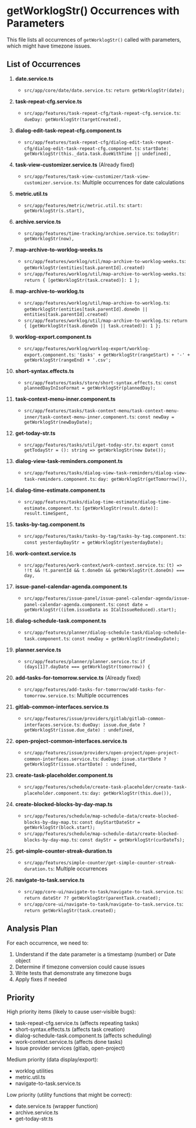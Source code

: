 # getWorklogStr() Occurrences with Parameters

This file lists all occurrences of `getWorklogStr()` called with parameters, which might have timezone issues.

## List of Occurrences

1. **date.service.ts**

   - `src/app/core/date/date.service.ts`: `return getWorklogStr(date);`

2. **task-repeat-cfg.service.ts**

   - `src/app/features/task-repeat-cfg/task-repeat-cfg.service.ts`: `dueDay: getWorklogStr(targetCreated),`

3. **dialog-edit-task-repeat-cfg.component.ts**

   - `src/app/features/task-repeat-cfg/dialog-edit-task-repeat-cfg/dialog-edit-task-repeat-cfg.component.ts`: `startDate: getWorklogStr(this._data.task.dueWithTime || undefined),`

4. **task-view-customizer.service.ts** (Already fixed)

   - `src/app/features/task-view-customizer/task-view-customizer.service.ts`: Multiple occurrences for date calculations

5. **metric.util.ts**

   - `src/app/features/metric/metric.util.ts`: `start: getWorklogStr(s.start),`

6. **archive.service.ts**

   - `src/app/features/time-tracking/archive.service.ts`: `todayStr: getWorklogStr(now),`

7. **map-archive-to-worklog-weeks.ts**

   - `src/app/features/worklog/util/map-archive-to-worklog-weeks.ts`: `getWorklogStr(entities[task.parentId].created)`
   - `src/app/features/worklog/util/map-archive-to-worklog-weeks.ts`: `return { [getWorklogStr(task.created)]: 1 };`

8. **map-archive-to-worklog.ts**

   - `src/app/features/worklog/util/map-archive-to-worklog.ts`: `getWorklogStr(entities[task.parentId].doneOn || entities[task.parentId].created)`
   - `src/app/features/worklog/util/map-archive-to-worklog.ts`: `return { [getWorklogStr(task.doneOn || task.created)]: 1 };`

9. **worklog-export.component.ts**

   - `src/app/features/worklog/worklog-export/worklog-export.component.ts`: `'tasks' + getWorklogStr(rangeStart) + '-' + getWorklogStr(rangeEnd) + '.csv';`

10. **short-syntax.effects.ts**

    - `src/app/features/tasks/store/short-syntax.effects.ts`: `const plannedDayInIsoFormat = getWorklogStr(plannedDay);`

11. **task-context-menu-inner.component.ts**

    - `src/app/features/tasks/task-context-menu/task-context-menu-inner/task-context-menu-inner.component.ts`: `const newDay = getWorklogStr(newDayDate);`

12. **get-today-str.ts**

    - `src/app/features/tasks/util/get-today-str.ts`: `export const getTodayStr = (): string => getWorklogStr(new Date());`

13. **dialog-view-task-reminders.component.ts**

    - `src/app/features/tasks/dialog-view-task-reminders/dialog-view-task-reminders.component.ts`: `day: getWorklogStr(getTomorrow()),`

14. **dialog-time-estimate.component.ts**

    - `src/app/features/tasks/dialog-time-estimate/dialog-time-estimate.component.ts`: `[getWorklogStr(result.date)]: result.timeSpent,`

15. **tasks-by-tag.component.ts**

    - `src/app/features/tasks/tasks-by-tag/tasks-by-tag.component.ts`: `const yesterdayDayStr = getWorklogStr(yesterdayDate);`

16. **work-context.service.ts**

    - `src/app/features/work-context/work-context.service.ts`: `(t) => !!t && !t.parentId && t.doneOn && getWorklogStr(t.doneOn) === day,`

17. **issue-panel-calendar-agenda.component.ts**

    - `src/app/features/issue-panel/issue-panel-calendar-agenda/issue-panel-calendar-agenda.component.ts`: `const date = getWorklogStr((item.issueData as ICalIssueReduced).start);`

18. **dialog-schedule-task.component.ts**

    - `src/app/features/planner/dialog-schedule-task/dialog-schedule-task.component.ts`: `const newDay = getWorklogStr(newDayDate);`

19. **planner.service.ts**

    - `src/app/features/planner/planner.service.ts`: `if (days[1]?.dayDate === getWorklogStr(tomorrow)) {`

20. **add-tasks-for-tomorrow.service.ts** (Already fixed)

    - `src/app/features/add-tasks-for-tomorrow/add-tasks-for-tomorrow.service.ts`: Multiple occurrences

21. **gitlab-common-interfaces.service.ts**

    - `src/app/features/issue/providers/gitlab/gitlab-common-interfaces.service.ts`: `dueDay: issue.due_date ? getWorklogStr(issue.due_date) : undefined,`

22. **open-project-common-interfaces.service.ts**

    - `src/app/features/issue/providers/open-project/open-project-common-interfaces.service.ts`: `dueDay: issue.startDate ? getWorklogStr(issue.startDate) : undefined,`

23. **create-task-placeholder.component.ts**

    - `src/app/features/schedule/create-task-placeholder/create-task-placeholder.component.ts`: `day: getWorklogStr(this.due()),`

24. **create-blocked-blocks-by-day-map.ts**

    - `src/app/features/schedule/map-schedule-data/create-blocked-blocks-by-day-map.ts`: `const dayStartDateStr = getWorklogStr(block.start);`
    - `src/app/features/schedule/map-schedule-data/create-blocked-blocks-by-day-map.ts`: `const dayStr = getWorklogStr(curDateTs);`

25. **get-simple-counter-streak-duration.ts**

    - `src/app/features/simple-counter/get-simple-counter-streak-duration.ts`: Multiple occurrences

26. **navigate-to-task.service.ts**
    - `src/app/core-ui/navigate-to-task/navigate-to-task.service.ts`: `return dateStr ?? getWorklogStr(parentTask.created);`
    - `src/app/core-ui/navigate-to-task/navigate-to-task.service.ts`: `return getWorklogStr(task.created);`

## Analysis Plan

For each occurrence, we need to:

1. Understand if the date parameter is a timestamp (number) or Date object
2. Determine if timezone conversion could cause issues
3. Write tests that demonstrate any timezone bugs
4. Apply fixes if needed

## Priority

High priority items (likely to cause user-visible bugs):

- task-repeat-cfg.service.ts (affects repeating tasks)
- short-syntax.effects.ts (affects task creation)
- dialog-schedule-task.component.ts (affects scheduling)
- work-context.service.ts (affects done tasks)
- Issue provider services (gitlab, open-project)

Medium priority (data display/export):

- worklog utilities
- metric.util.ts
- navigate-to-task.service.ts

Low priority (utility functions that might be correct):

- date.service.ts (wrapper function)
- archive.service.ts
- get-today-str.ts
